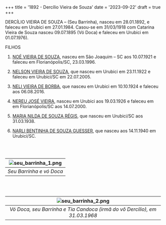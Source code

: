 +++
title = '1892 - Dercílio Vieira de Souza'
date = '2023-09-22'
draft = true
+++

DERCÍLIO VIEIRA DE SOUZA – (Seu Barrinha), nasceu em 28.01.1892, e faleceu em Urubici em 27.01.1984. Casou-se em 31/03/1918 com Catarina Vieira de Souza nasceu  09.07.1895 (Vó Doca) e faleceu em Urubici em 01.07.1976).

FILHOS

1. [NOÉ VIEIRA DE SOUZA](../../posts/noe-vieira-de-souza), nasceu em São Joaquim – SC aos 10.07.1921 e faleceu em Florianópolis/SC, 23.03.1996.

2. [NELSON VIEIRA DE SOUZA](../../posts/nelson-vieira-de-souza), que nasceu em Urubici em 23.11.1922 e faleceu em Urubici/SC em 22.07.2005.

3. [NELI VIEIRA DE BORBA](../../posts/neli-vieira-de-borba), que nasceu em Urubici em 10.10.1924 e faleceu aos 06.08.2016.

4. [NEREU JOSÉ VIEIRA](../../posts/nereu-jose-vieira), nasceu em Urubici aos 19.03.1926 e faleceu em em Florianópolis/SC aos 14.07.2000.

5. [MARIA NILDA DE SOUZA RÉGIS](../../posts/maria-nilda-de-souza-regis), que nasceu em Urubici/SC aos 31.03.1938.

6. [NARLI BENTINHA DE SOUZA GUESSER](../../posts/narli-bentinha-de-souza-guesser), que nasceu aos 14.11.1940 em Urubici/SC.
  
\
&nbsp;


| ![seu_barrinha_1.png](/seu_barrinha_1.png "Seu Barrinha e vó Doca")
|:--:| 
| *Seu Barrinha e vó Doca* |\
  
\
&nbsp;

  
| ![seu_barrinha_2.png](/seu_barrinha_2.png "Vó Doca, seu Barrinha e Tia Candoca (irmã de Dercílio)")
|:--:| 
| *Vó Doca, seu Barrinha e Tia Candoca (irmã do vô Dercílio), em 31.03.1968* |\

